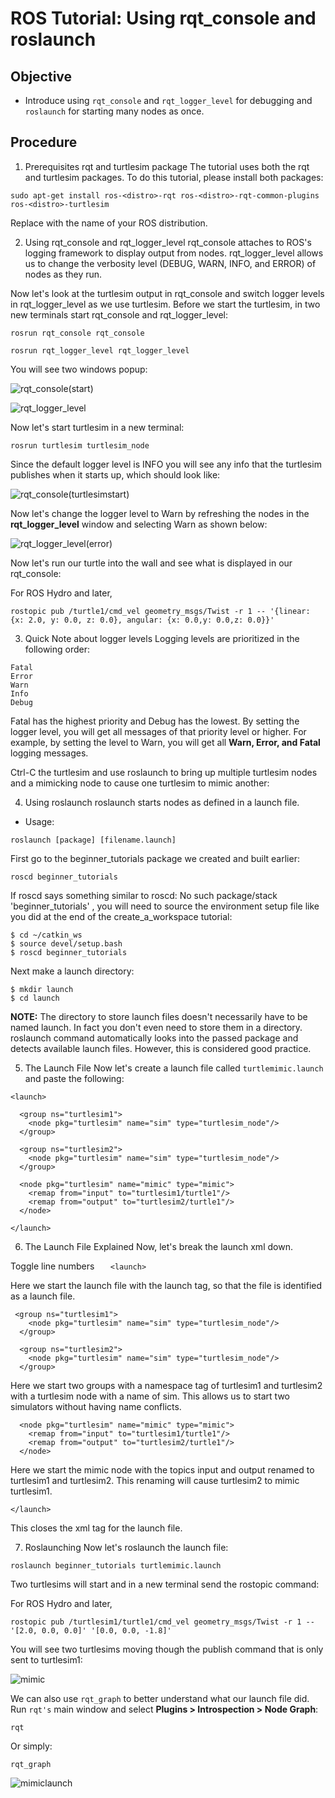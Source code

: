 # ROS Tutorial: Using rqt_console and roslaunch

## Objective
- Introduce using `rqt_console` and `rqt_logger_level` for debugging and `roslaunch` for starting many nodes as once.

## Procedure

1. Prerequisites rqt and turtlesim package
The tutorial uses both the rqt and turtlesim packages. To do this tutorial, please install both packages:

`sudo apt-get install ros-<distro>-rqt ros-<distro>-rqt-common-plugins ros-<distro>-turtlesim`

Replace <distro> with the name of your ROS distribution.

2. Using rqt_console and rqt_logger_level
rqt_console attaches to ROS's logging framework to display output from nodes. rqt_logger_level allows us to change the verbosity level (DEBUG, WARN, INFO, and ERROR) of nodes as they run.

Now let's look at the turtlesim output in rqt_console and switch logger levels in rqt_logger_level as we use turtlesim. Before we start the turtlesim, in two new terminals start rqt_console and rqt_logger_level:

`rosrun rqt_console rqt_console`

`rosrun rqt_logger_level rqt_logger_level`

You will see two windows popup:

![rqt_console(start)](https://github.com/user-attachments/assets/f4602c82-f5f5-4841-aaaf-00c9245045f7)

![rqt_logger_level](https://github.com/user-attachments/assets/dd3970b4-31ff-4cb6-8322-c073757d1be3)

Now let's start turtlesim in a new terminal:

`rosrun turtlesim turtlesim_node`

Since the default logger level is INFO you will see any info that the turtlesim publishes when it starts up, which should look like:

![rqt_console(turtlesimstart)](https://github.com/user-attachments/assets/ede4f9f3-7256-4791-a22b-5d7db8fc2e7e)

Now let's change the logger level to Warn by refreshing the nodes in the **rqt_logger_level** window and selecting Warn as shown below:


![rqt_logger_level(error)](https://github.com/user-attachments/assets/6d02531f-d096-49b6-aeda-f6ce625ebe0f)

Now let's run our turtle into the wall and see what is displayed in our rqt_console:

For ROS Hydro and later,

`rostopic pub /turtle1/cmd_vel geometry_msgs/Twist -r 1 -- '{linear: {x: 2.0, y: 0.0, z: 0.0}, angular: {x: 0.0,y: 0.0,z: 0.0}}'`


3. Quick Note about logger levels
Logging levels are prioritized in the following order:
```
Fatal
Error
Warn
Info
Debug
```
Fatal has the highest priority and Debug has the lowest. By setting the logger level, you will get all messages of that priority level or higher. For example, by setting the level to Warn, you will get all **Warn, Error, and Fatal** logging messages.

Ctrl-C the turtlesim and use roslaunch to bring up multiple turtlesim nodes and a mimicking node to cause one turtlesim to mimic another:

4. Using roslaunch
roslaunch starts nodes as defined in a launch file.

- Usage:
  
`roslaunch [package] [filename.launch]`

First go to the beginner_tutorials package we created and built earlier:

`roscd beginner_tutorials`

If roscd says something similar to roscd: No such package/stack 'beginner_tutorials' , you will need to source the environment setup file like you did at the end of the create_a_workspace tutorial:
```
$ cd ~/catkin_ws
$ source devel/setup.bash
$ roscd beginner_tutorials
```

Next make a launch directory:
```
$ mkdir launch
$ cd launch
```
**NOTE:** The directory to store launch files doesn't necessarily have to be named launch. In fact you don't even need to store them in a directory. roslaunch command automatically looks into the passed package and detects available launch files. However, this is considered good practice.

5. The Launch File
Now let's create a launch file called `turtlemimic.launch` and paste the following:

```
<launch>

  <group ns="turtlesim1">
    <node pkg="turtlesim" name="sim" type="turtlesim_node"/>
  </group>

  <group ns="turtlesim2">
    <node pkg="turtlesim" name="sim" type="turtlesim_node"/>
  </group>

  <node pkg="turtlesim" name="mimic" type="mimic">
    <remap from="input" to="turtlesim1/turtle1"/>
    <remap from="output" to="turtlesim2/turtle1"/>
  </node>

</launch>
```
6. The Launch File Explained
Now, let's break the launch xml down.

Toggle line numbers
 `   <launch>`
 
Here we start the launch file with the launch tag, so that the file is identified as a launch file.

```
 <group ns="turtlesim1">
    <node pkg="turtlesim" name="sim" type="turtlesim_node"/>
  </group>

  <group ns="turtlesim2">
    <node pkg="turtlesim" name="sim" type="turtlesim_node"/>
  </group>
```

Here we start two groups with a namespace tag of turtlesim1 and turtlesim2 with a turtlesim node with a name of sim. This allows us to start two simulators without having name conflicts.

```
  <node pkg="turtlesim" name="mimic" type="mimic">
    <remap from="input" to="turtlesim1/turtle1"/>
    <remap from="output" to="turtlesim2/turtle1"/>
  </node>
```

Here we start the mimic node with the topics input and output renamed to turtlesim1 and turtlesim2. This renaming will cause turtlesim2 to mimic turtlesim1.

`</launch>`

This closes the xml tag for the launch file.


7. Roslaunching
Now let's roslaunch the launch file:

`roslaunch beginner_tutorials turtlemimic.launch`

Two turtlesims will start and in a new terminal send the rostopic command:

For ROS Hydro and later,

`rostopic pub /turtlesim1/turtle1/cmd_vel geometry_msgs/Twist -r 1 -- '[2.0, 0.0, 0.0]' '[0.0, 0.0, -1.8]'`

You will see two turtlesims moving though the publish command that is only sent to turtlesim1:

![mimic](https://github.com/user-attachments/assets/fde466c4-a3ee-42d3-8f26-c4cd13d28a4f)

We can also use `rqt_graph` to better understand what our launch file did. Run `rqt's` main window and select **Plugins > Introspection > Node Graph**:

`rqt`

Or simply:

`rqt_graph`

![mimiclaunch](https://github.com/user-attachments/assets/0f4649cf-d917-4d04-bc11-8b96297d8e26)

